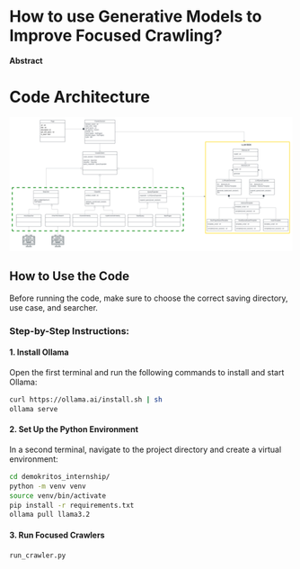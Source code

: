 # How to use Generative Models to Improve Focused Crawling?

**Abstract**  


# Code Architecture
![Code architecture](./images/class_diagram.png)

## How to Use the Code
Before running the code, make sure to choose the correct saving directory, use case, and searcher.

### Step-by-Step Instructions:

#### 1. Install Ollama
Open the first terminal and run the following commands to install and start Ollama:
```bash
curl https://ollama.ai/install.sh | sh
ollama serve
```
#### 2. Set Up the Python Environment
In a second terminal, navigate to the project directory and create a virtual environment:
```bash
cd demokritos_internship/
python -m venv venv
source venv/bin/activate
pip install -r requirements.txt
ollama pull llama3.2
```
#### 3. Run Focused Crawlers
```bash
run_crawler.py
```